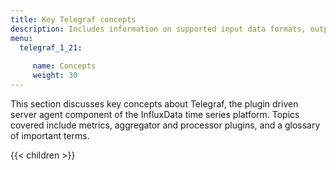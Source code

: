 ```yaml
---
title: Key Telegraf concepts
description: Includes information on supported input data formats, output data formats, aggregator and processor plugins, and includes a glossary of important terms.
menu:
  telegraf_1_21:
  
     name: Concepts
     weight: 30
---
```

This section discusses key concepts about Telegraf, the plugin driven server agent component of the InfluxData time series platform. Topics covered include metrics, aggregator and processor plugins, and a glossary of important terms.

{{< children >}}
